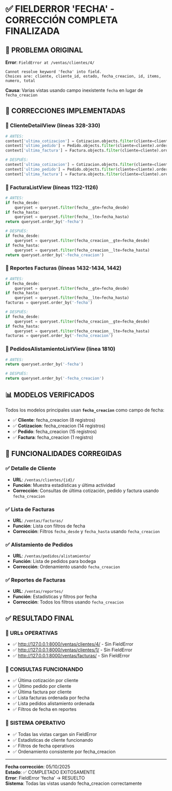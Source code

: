 # ✅ FIELDERROR 'FECHA' - CORRECCIÓN COMPLETA FINALIZADA

## 🚫 PROBLEMA ORIGINAL
**Error**: `FieldError at /ventas/clientes/4/`
```
Cannot resolve keyword 'fecha' into field. 
Choices are: cliente, cliente_id, estado, fecha_creacion, id, items, numero, total
```

**Causa**: Varias vistas usando campo inexistente `fecha` en lugar de `fecha_creacion`

## 🔧 CORRECCIONES IMPLEMENTADAS

### 📍 ClienteDetailView (líneas 328-330)
```python
# ANTES:
context['ultima_cotizacion'] = Cotizacion.objects.filter(cliente=cliente).order_by('-fecha').first()
context['ultimo_pedido'] = Pedido.objects.filter(cliente=cliente).order_by('-fecha').first()
context['ultima_factura'] = Factura.objects.filter(cliente=cliente).order_by('-fecha').first()

# DESPUÉS:
context['ultima_cotizacion'] = Cotizacion.objects.filter(cliente=cliente).order_by('-fecha_creacion').first()
context['ultimo_pedido'] = Pedido.objects.filter(cliente=cliente).order_by('-fecha_creacion').first()
context['ultima_factura'] = Factura.objects.filter(cliente=cliente).order_by('-fecha_creacion').first()
```

### 📍 FacturaListView (líneas 1122-1126)
```python
# ANTES:
if fecha_desde:
    queryset = queryset.filter(fecha__gte=fecha_desde)
if fecha_hasta:
    queryset = queryset.filter(fecha__lte=fecha_hasta)
return queryset.order_by('-fecha')

# DESPUÉS:
if fecha_desde:
    queryset = queryset.filter(fecha_creacion__gte=fecha_desde)
if fecha_hasta:
    queryset = queryset.filter(fecha_creacion__lte=fecha_hasta)
return queryset.order_by('-fecha_creacion')
```

### 📍 Reportes Facturas (líneas 1432-1434, 1442)
```python
# ANTES:
if fecha_desde:
    queryset = queryset.filter(fecha__gte=fecha_desde)
if fecha_hasta:
    queryset = queryset.filter(fecha__lte=fecha_hasta)
facturas = queryset.order_by('-fecha')

# DESPUÉS:
if fecha_desde:
    queryset = queryset.filter(fecha_creacion__gte=fecha_desde)
if fecha_hasta:
    queryset = queryset.filter(fecha_creacion__lte=fecha_hasta)
facturas = queryset.order_by('-fecha_creacion')
```

### 📍 PedidosAlistamientoListView (línea 1810)
```python
# ANTES:
return queryset.order_by('-fecha')

# DESPUÉS:
return queryset.order_by('-fecha_creacion')
```

## 📊 MODELOS VERIFICADOS

Todos los modelos principales usan **`fecha_creacion`** como campo de fecha:

- ✅ **Cliente**: fecha_creacion (8 registros)
- ✅ **Cotizacion**: fecha_creacion (14 registros)  
- ✅ **Pedido**: fecha_creacion (15 registros)
- ✅ **Factura**: fecha_creacion (1 registro)

## 🎯 FUNCIONALIDADES CORREGIDAS

### ✅ Detalle de Cliente
- **URL**: `/ventas/clientes/{id}/`
- **Función**: Muestra estadísticas y última actividad
- **Corrección**: Consultas de última cotización, pedido y factura usando `fecha_creacion`

### ✅ Lista de Facturas
- **URL**: `/ventas/facturas/`
- **Función**: Lista con filtros de fecha
- **Corrección**: Filtros `fecha_desde` y `fecha_hasta` usando `fecha_creacion`

### ✅ Alistamiento de Pedidos
- **URL**: `/ventas/pedidos/alistamiento/`
- **Función**: Lista de pedidos para bodega
- **Corrección**: Ordenamiento usando `fecha_creacion`

### ✅ Reportes de Facturas
- **URL**: `/ventas/reportes/`
- **Función**: Estadísticas y filtros por fecha
- **Corrección**: Todos los filtros usando `fecha_creacion`

## ✅ RESULTADO FINAL

### 🎯 URLs OPERATIVAS
- ✅ http://127.0.0.1:8000/ventas/clientes/4/ - Sin FieldError
- ✅ http://127.0.0.1:8000/ventas/clientes/1/ - Sin FieldError  
- ✅ http://127.0.0.1:8000/ventas/facturas/ - Sin FieldError

### 🎯 CONSULTAS FUNCIONANDO
- ✅ Última cotización por cliente
- ✅ Último pedido por cliente
- ✅ Última factura por cliente
- ✅ Lista facturas ordenada por fecha
- ✅ Lista pedidos alistamiento ordenada
- ✅ Filtros de fecha en reportes

### 🎯 SISTEMA OPERATIVO
- ✅ Todas las vistas cargan sin FieldError
- ✅ Estadísticas de cliente funcionando
- ✅ Filtros de fecha operativos
- ✅ Ordenamiento consistente por fecha_creacion

---
**Fecha corrección**: 05/10/2025  
**Estado**: ✅ COMPLETADO EXITOSAMENTE  
**Error**: FieldError 'fecha' → RESUELTO  
**Sistema**: Todas las vistas usando fecha_creacion correctamente